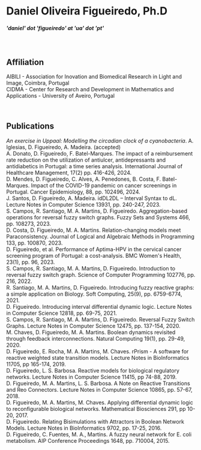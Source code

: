 <div dir="lft">

# **Daniel Oliveira Figueiredo, Ph.D**

##### 'daniel' dot 'figueiredo' at 'ua' dot 'pt'

<br/>

## **Affiliation** <br>
AIBILI - Association for Inovation and Biomedical Research in Light and Image, Coimbra, Portugal <br>
CIDMA - Center for Research and Development in Mathematics and Applications - University of Aveiro, Portugal <br>

<br/>

</div>

## **Publications** <br>
*An exercise in Uppaal: Modelling the circadian clock of a cyanobacteria*. A. Iglesias, D. Figueiredo, A. Madeira. (accepted) <br>
A. Donato, D. Figueiredo, F. Batel-Marques. The impact of a reimbursement rate reduction on the utilization of antiulcer, antidepressants and antidiabetics in Portugal: a time series analysis. International Journal of Healthcare Management,  17(2) pp. 416-426, 2024. <br>
D. Mendes, D. Figueiredo, C. Alves, A. Penedones, B. Costa, F. Batel-Marques. Impact of the COVID-19 pandemic on cancer screenings in Portugal. Cancer Epidemiology, 88, pp. 102496, 2024. <br>
J. Santos, D. Figueiredo, A. Madeira. idDL2DL – Interval Syntax to dL. Lecture Notes in Computer Science 13931, pp. 240-247, 2023. <br>
S. Campos, R. Santiago, M. A. Martins, D. Figueiredo. Aggregation-based operations for reversal fuzzy switch graphs. Fuzzy Sets and Systems 466, pp. 108273, 2023. <br>
D. Costa, D. Figueiredo, M. A. Martins. Relation-changing models meet Paraconsistency. Journal of Logical and Algebraic Methods in Programming 133, pp. 100870, 2023. <br>
D. Figueiredo, et al. Performance of Aptima-HPV in the cervical cancer screening program of Portugal: a cost-analysis. BMC Women's Health, 23(1), pp. 96, 2023. <br>
S. Campos, R. Santiago, M. A. Martins, D. Figueiredo. Introduction to reversal fuzzy switch graph. Science of Computer Programming 102776, pp. 216, 2022. <br>
R. Santiago, M. A. Martins, D. Figueiredo. Introducing fuzzy reactive graphs: a simple application on Biology. Soft Computing, 25(9), pp. 6759-6774, 2021. <br>
D. Figueiredo. Introducing interval differential dynamic logic. Lecture Notes in Computer Science 12818, pp. 69-75, 2021. <br>
S. Campos, R. Santiago, M. A. Martins, D. Figueiredo. Reversal Fuzzy Switch Graphs. Lecture Notes in Computer Science 12475, pp. 137-154, 2020. <br>
M. Chaves, D. Figueiredo, M. A. Martins. Boolean dynamics revisited through feedback interconnections. Natural Computing 19(1), pp. 29-49, 2020. <br>
D. Figueiredo, E. Rocha, M. A. Martins, M. Chaves. rPrism - A software for reactive weighted state transition models. Lecture Notes in BioInformatics 11705, pp 165-174, 2019. <br>
D. Figueiredo, L. S. Barbosa. Reactive models for biological regulatory networks. Lecture Notes in Computer Science 11415, pp 74-88, 2019. <br>
D. Figueiredo, M. A. Martins, L. S. Barbosa. A Note on Reactive Transitions and Reo Connectors. Lecture Notes in Computer Science 10865, pp. 57-67, 2018. <br>
D. Figueiredo, M. A. Martins, M. Chaves. Applying differential dynamic logic to reconfigurable biological networks. Mathematical Biosciences 291, pp 10-20, 2017. <br>
D. Figueiredo. Relating Bisimulations with Attractors in Boolean Network Models. Lecture Notes in BioInformatics 9702, pp. 17-25, 2016. <br>
D. Figueiredo, C. Fuentes, M. A., Martins. A fuzzy neural network for E. coli metabolism. AIP Conference Proceedings 1648, pp. 710004, 2015. <br>

<br/>
